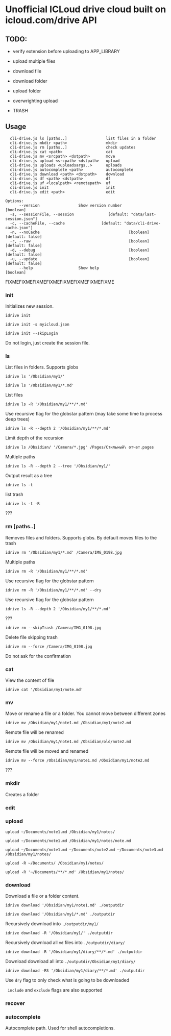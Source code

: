 # Unofficial ICLoud drive cloud built on icloud.com/drive API

## TODO:
- verify extension before uploading to APP_LIBRARY
- upload multiple files
- download file
- download folder
- upload folder

- overwrighting upload
- TRASH

## Usage
```Commands:
  cli-drive.js ls [paths..]                 list files in a folder
  cli-drive.js mkdir <path>                 mkdir
  cli-drive.js rm [paths..]                 check updates
  cli-drive.js cat <path>                   cat
  cli-drive.js mv <srcpath> <dstpath>       move
  cli-drive.js upload <srcpath> <dstpath>   upload
  cli-drive.js uploads <uploadsargs..>      uploads
  cli-drive.js autocomplete <path>          autocomplete
  cli-drive.js download <path> <dstpath>    download
  cli-drive.js df <path> <dstpath>          df
  cli-drive.js uf <localpath> <remotepath>  uf
  cli-drive.js init                         init
  cli-drive.js edit <path>                  edit

Options:
      --version                 Show version number                    [boolean]
  -s, --sessionFile, --session               [default: "data/last-session.json"]
  -c, --cacheFile, --cache                [default: "data/cli-drive-cache.json"]
  -n, --noCache                                       [boolean] [default: false]
  -r, --raw                                           [boolean] [default: false]
  -d, --debug                                         [boolean] [default: false]
  -u, --update                                        [boolean] [default: false]
      --help                    Show help                              [boolean]
```
FIXMEFIXMEFIXMEFIXMEFIXMEFIXMEFIXMEFIXME
### init

Initializes new session. 

`idrive init`

`idrive init -s myicloud.json`

`idrive init --skipLogin`

Do not login, just create the session file.

### ls

List files in folders. Supports globs

`idrive ls '/Obsidian/my1/'`

`idrive ls '/Obsidian/my1/*.md'`

List files

`idrive ls -R '/Obsidian/my1/**/*.md'`

Use recursive flag for the globstar pattern (may take some time to process deep trees)

`idrive ls -R --depth 2 '/Obsidian/my1/**/*.md'`

Limit depth of the recursion

`idrive ls /Obsidian/ '/Camera/*.jpg' /Pages/Стильный\ отчет.pages`

Multiple paths

`idrive ls -R --depth 2 --tree '/Obsidian/my1/'`

Output result as a tree

<!-- `idrive ls -R --cached`

??? -->

`idrive ls -t`

list trash

`idrive ls -t -R`

???

### rm [paths..]

Removes files and folders. Supports globs. By default moves files to the trash

`idrive rm '/Obsidian/my1/*.md' /Camera/IMG_0198.jpg`

Multiple paths

`idrive rm -R '/Obsidian/my1/**/*.md'`

Use recursive flag for the globstar pattern

`idrive rm -R '/Obsidian/my1/**/*.md' --dry`

Use recursive flag for the globstar pattern

`idrive ls -R --depth 2 '/Obsidian/my1/**/*.md'`

???

`idrive rm --skipTrash /Camera/IMG_0198.jpg`

Delete file skipping trash

`idrive rm --force /Camera/IMG_0198.jpg`

Do not ask for the confirmation

### cat <path>

View the content of file

`idrive cat '/Obsidian/my1/note.md'`

### mv <srcpath> <dstpath>

Move or rename a file or a folder. You cannot move between different zones

`idrive mv /Obsidian/my1/note1.md /Obsidian/my1/note2.md`

Remote file will be renamed

`idrive mv /Obsidian/my1/note1.md /Obsidian/old/note2.md`

Remote file will be moved and renamed

`idrive mv --force /Obsidian/my1/note1.md /Obsidian/my1/note2.md`

???

### mkdir <path>

Creates a folder

### edit

### upload 

`upload ~/Documents/note1.md /Obsidian/my1/notes/`

`upload ~/Documents/note1.md /Obsidian/my1/notes/note.md`

`upload ~/Documents/note1.md ~/Documents/note2.md ~/Documents/note3.md /Obsidian/my1/notes/`

`upload -R ~/Documents/ /Obsidian/my1/notes/`

`upload -R '~/Documents/**/*.md' /Obsidian/my1/notes/`

<!-- 
### uploads [files..] <dstpath>

Upload multiple files to a folder

`idrive uploads note1.md note2.md /Obsidian/`
`idrive uploads *.md /Obsidian/`

`idrive uploads --overwright *.md /Obsidian/`

Upload overwrighting files without asking for confirmation. Overwritten files are moved to the trash

`idrive uploads --skipTrash *.md /Obsidian/`

Delete overwritten files skipping trash

### upload <srcfile> <dstpath>

Upload single file

`idrive note1.md /Obsidian/`

Keeping the filename

`idrive note1.md /Obsidian/newnote1.md`

Use a different filename

### uf <localpath> <remotepath>

Upload a folder. This action doesn't support uploading folder over another folder overwrigting files. It always uploads folder as a new one.

`idrive uf ./node-icloud-drive-client /Documents/projects/`

`idrive uf --include '/**/*.ts' --exclude '/**/cli-drive/**/*' ./node-icloud-drive-client  /Documents/projects/`

Upload a folder node-icloud-drive-client excluding files in cli-drive folder

`idrive uf --include '/**/*.ts' --exclude '/**/cli-drive/**/*' ./node-icloud-drive-client /Documents/projects/ --dry`


Use `dry` flag to only check what is going to be uploaded -->

### download <remotepath> <localpath>

Download a file or a folder content.

`idrive download '/Obsidian/my1/note1.md' ./outputdir`

`idrive download '/Obsidian/my1/*.md' ./outputdir`

Recursively download into `./outputdir/my1/`

`idrive download -R '/Obsidian/my1/' ./outputdir`

Recursively download all `md` files into `./outputdir/diary/` 

`idrive download -R '/Obsidian/my1/diary/**/*.md' ./outputdir`

Download download all into `./outputdir/Obsidian/my1/diary/`

`idrive download -RS '/Obsidian/my1/diary/**/*.md' ./outputdir`

Use `dry` flag to only check what is going to be downloaded

` include` and `exclude` flags are also supported

### recover

### autocomplete <path>

Autocomplete path. Used for shell autocompletions.

